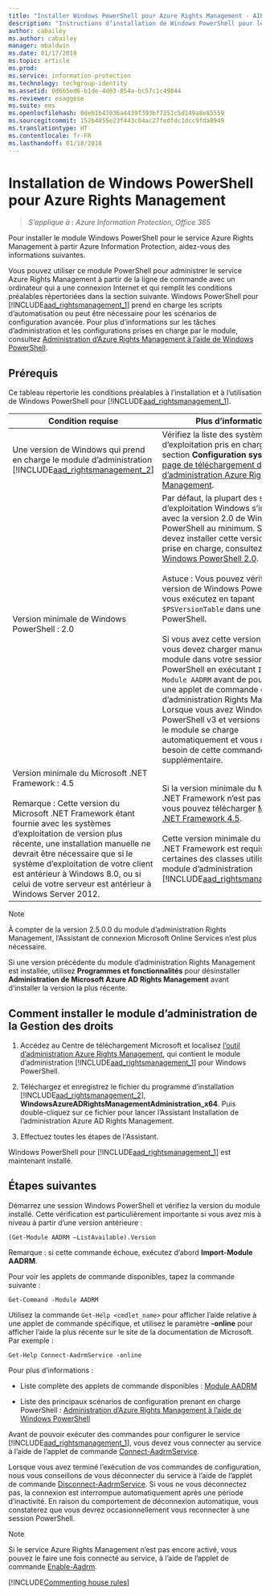 ```yaml
---
title: "Installer Windows PowerShell pour Azure Rights Management - AIP"
description: "Instructions d’installation de Windows PowerShell pour le service Azure Rights Management d’Azure Information Protection. Le nom de ce module est AADRM."
author: cabailey
ms.author: cabailey
manager: mbaldwin
ms.date: 01/17/2018
ms.topic: article
ms.prod: 
ms.service: information-protection
ms.technology: techgroup-identity
ms.assetid: 0d665ed6-b1de-4d63-854a-bc57c1c49844
ms.reviewer: esaggese
ms.suite: ems
ms.openlocfilehash: 0deb1b47036a4439f393bf7351c5d149a8e85559
ms.sourcegitcommit: 152b4855e23f443c04ac27fedfdc1dcc9fda8949
ms.translationtype: HT
ms.contentlocale: fr-FR
ms.lasthandoff: 01/18/2018
---
```

# <a name="installing-windows-powershell-for-azure-rights-management"></a>Installation de Windows PowerShell pour Azure Rights Management

>*S’applique à : Azure Information Protection, Office 365*

Pour installer le module Windows PowerShell pour le service Azure Rights Management à partir Azure Information Protection, aidez-vous des informations suivantes.

Vous pouvez utiliser ce module PowerShell pour administrer le service Azure Rights Management à partir de la ligne de commande avec un ordinateur qui a une connexion Internet et qui remplit les conditions préalables répertoriées dans la section suivante. Windows PowerShell pour [!INCLUDE[aad_rightsmanagement_1](../includes/aad_rightsmanagement_1_md.md)] prend en charge les scripts d’automatisation ou peut être nécessaire pour les scénarios de configuration avancée. Pour plus d’informations sur les tâches d’administration et les configurations prises en charge par le module, consultez [Administration d’Azure Rights Management à l’aide de Windows PowerShell](administer-powershell.md).

## <a name="prerequisites"></a>Prérequis
Ce tableau répertorie les conditions préalables à l’installation et à l’utilisation de Windows PowerShell pour [!INCLUDE[aad_rightsmanagement_1](../includes/aad_rightsmanagement_1_md.md)].

|Condition requise|Plus d’informations|
|---------------|--------------------|
|Une version de Windows qui prend en charge le module d’administration [!INCLUDE[aad_rightsmanagement_2](../includes/aad_rightsmanagement_2_md.md)]|Vérifiez la liste des systèmes d’exploitation pris en charge dans la section **Configuration système** de la [page de téléchargement de l’outil d’administration Azure Rights Management](http://go.microsoft.com/fwlink/?LinkId=257721).|
|Version minimale de Windows PowerShell : 2.0<br /><br /> |Par défaut, la plupart des systèmes d’exploitation Windows s’installent avec la version 2.0 de Windows PowerShell au minimum. Si vous devez installer cette version minimale prise en charge, consultez [Installer Windows PowerShell 2.0](https://msdn.microsoft.com/library/ff637750.aspx).<br /><br />Astuce : Vous pouvez vérifier la version de Windows PowerShell que vous exécutez en tapant `$PSVersionTable` dans une session PowerShell. <br /><br /> Si vous avez cette version minimale, vous devez charger manuellement le module dans votre session PowerShell en exécutant `Import-Module AADRM` avant de pouvoir utiliser une applet de commande du module d’administration Rights Management. Lorsque vous avez Windows PowerShell v3 et versions ultérieures, le module se charge automatiquement et vous n’avez pas besoin de cette commande supplémentaire.|
|Version minimale du Microsoft .NET Framework : 4.5<br /><br />Remarque : Cette version du Microsoft .NET Framework étant fournie avec les systèmes d’exploitation de version plus récente, une installation manuelle ne devrait être nécessaire que si le système d’exploitation de votre client est antérieur à Windows 8.0, ou si celui de votre serveur est antérieur à Windows Server 2012.|Si la version minimale du Microsoft .NET Framework n’est pas installée, vous pouvez télécharger [Microsoft .NET Framework 4.5](http://www.microsoft.com/download/details.aspx?id=30653).<br /><br />Cette version minimale du Microsoft .NET Framework est requise pour certaines des classes utilisées par le module d’administration [!INCLUDE[aad_rightsmanagement_2](../includes/aad_rightsmanagement_2_md.md)].|

> [!NOTE]
> À compter de la version 2.5.0.0 du module d’administration Rights Management, l’Assistant de connexion Microsoft Online Services n’est plus nécessaire.
> 
> Si une version précédente du module d’administration Rights Management est installée, utilisez **Programmes et fonctionnalités** pour désinstaller **Administration de Microsoft Azure AD Rights Management** avant d’installer la version la plus récente.


## <a name="how-to-install-the-rights-management-administration-module"></a>Comment installer le module d’administration de la Gestion des droits

1. Accédez au Centre de téléchargement Microsoft et localisez [l’outil d’administration Azure Rights Management](https://go.microsoft.com/fwlink/?LinkId=257721), qui contient le module d’administration [!INCLUDE[aad_rightsmanagement_1](../includes/aad_rightsmanagement_1_md.md)] pour Windows PowerShell.

2. Téléchargez et enregistrez le fichier du programme d’installation [!INCLUDE[aad_rightsmanagement_2](../includes/aad_rightsmanagement_2_md.md)], **WindowsAzureADRightsManagementAdministration_x64**. Puis double-cliquez sur ce fichier pour lancer l’Assistant Installation de l’administration Azure AD Rights Management.

3.  Effectuez toutes les étapes de l'Assistant.

Windows PowerShell pour [!INCLUDE[aad_rightsmanagement_1](../includes/aad_rightsmanagement_1_md.md)] est maintenant installé.

## <a name="next-steps"></a>Étapes suivantes
Démarrez une session Windows PowerShell et vérifiez la version du module installé. Cette vérification est particulièrement importante si vous avez mis à niveau à partir d’une version antérieure :

```
(Get-Module AADRM –ListAvailable).Version
```

Remarque : si cette commande échoue, exécutez d’abord **Import-Module AADRM**.

Pour voir les applets de commande disponibles, tapez la commande suivante :

```
Get-Command -Module AADRM
```

Utilisez la commande `Get-Help <cmdlet_name>` pour afficher l’aide relative à une applet de commande spécifique, et utilisez le paramètre **-online** pour afficher l’aide la plus récente sur le site de la documentation de Microsoft. Par exemple :

```
Get-Help Connect-AadrmService -online
```


Pour plus d’informations :

-   Liste complète des applets de commande disponibles : [Module AADRM](/powershell/aadrm/vlatest/rightsmanagement)

-   Liste des principaux scénarios de configuration prenant en charge PowerShell : [Administration d’Azure Rights Management à l’aide de Windows PowerShell](administer-powershell.md)

Avant de pouvoir exécuter des commandes pour configurer le service [!INCLUDE[aad_rightsmanagement_1](../includes/aad_rightsmanagement_1_md.md)], vous devez vous connecter au service à l’aide de l’applet de commande [Connect-AadrmService](/powershell/aadrm/vlatest/connect-aadrmservice). 

Lorsque vous avez terminé l’exécution de vos commandes de configuration, nous vous conseillons de vous déconnecter du service à l’aide de l’applet de commande [Disconnect-AadrmService](/powershell/aadrm/vlatest/disconnect-aadrmservice). Si vous ne vous déconnectez pas, la connexion est interrompue automatiquement après une période d’inactivité. En raison du comportement de déconnexion automatique, vous constaterez que vous devrez occasionnellement vous reconnecter à une session PowerShell. 

> [!NOTE]
> Si le service Azure Rights Management n’est pas encore activé, vous pouvez le faire une fois connecté au service, à l’aide de l’applet de commande [Enable-Aadrm](/powershell/aadrm/vlatest/enable-aadrm).


[!INCLUDE[Commenting house rules](../includes/houserules.md)]